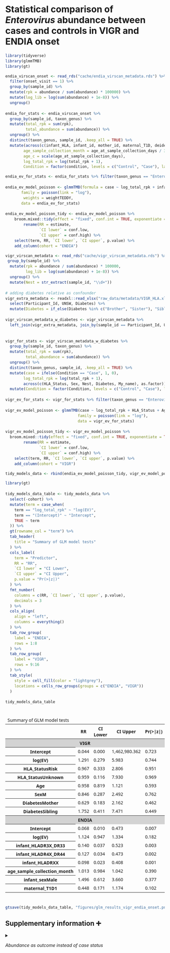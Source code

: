 
# Statistical comparison of *Enterovirus* abundance between cases and controls in VIGR and ENDIA onset

``` r
library(tidyverse)
library(glmmTMB)
library(gt)
```

``` r
endia_virscan_onset <- read_rds("cache/endia_virscan_metadata.rds") %>% 
  filter(onset_visit == 1) %>% 
  group_by(sample_id) %>% 
  mutate(rpk = abundance / sum(abundance) * 100000) %>% 
  mutate(log_lib = log(sum(abundance) + 1e-8)) %>% 
  ungroup()

endia_for_stats <- endia_virscan_onset %>% 
  group_by(sample_id, taxon_genus) %>% 
  mutate(total_rpk = sum(rpk),
         total_abundance = sum(abundance)) %>% 
  ungroup() %>% 
  distinct(taxon_genus, sample_id, .keep_all = TRUE) %>% 
  mutate(across(c(infant_HLA, infant_id, mother_id, maternal_T1D, deidentified_nest_id_new, infant_sex), as.factor),
        age_sample_collection_month = age_at_sample_collection_days / 365 * 12,
        age_c = scale(age_at_sample_collection_days),
        log_total_rpk = log(total_rpk + 1),
        Condition = factor(condition, levels = c("Control", "Case"), labels = c("Control", "Case")))
```

``` r
endia_ev_for_stats <- endia_for_stats %>% filter(taxon_genus == "Enterovirus")

endia_ev_model_poisson <- glmmTMB(formula = case ~ log_total_rpk + infant_HLA + age_sample_collection_month + infant_sex + maternal_T1D + (1|deidentified_nest_id_new) + (1|mother_id),
       family = poisson(link = "log"),
        weights = weightTEDDY,
       data = endia_ev_for_stats)

endia_ev_model_poisson_tidy <- endia_ev_model_poisson %>%
    broom.mixed::tidy(effect = "fixed", conf.int = TRUE, exponentiate = TRUE) %>% 
        rename(RR = estimate,
               `CI lower` = conf.low,
               `CI upper` = conf.high) %>% 
    select(term, RR, `CI lower`, `CI upper`, p.value) %>% 
    add_column(cohort = "ENDIA")
```

``` r
vigr_virscan_metadata <- read_rds("cache/vigr_virscan_metadata.rds") %>% 
 group_by(sample_id) %>% 
  mutate(rpk = abundance / sum(abundance) * 100000,
         log_lib = log(sum(abundance) + 1e-8)) %>% 
  ungroup() %>% 
  mutate(Nest = str_extract(sample_id, "\\d+"))

# adding diabetes relative as confounder 
vigr_extra_metadata <- readxl::read_xlsx("raw_data/metadata/VIGR_HLA.xlsx") %>% 
  select(Participant_Id, UNSW, Diabetes) %>% 
  mutate(Diabetes = if_else(Diabetes %in% c("Brother", "Sister"), "Sibling", Diabetes)) 

vigr_virscan_metadata_w_diabetes <- vigr_virscan_metadata %>% 
  left_join(vigr_extra_metadata, join_by(sample_id == Participant_Id, UNSW))


vigr_for_stats <- vigr_virscan_metadata_w_diabetes %>% 
  group_by(sample_id, taxon_genus) %>%
  mutate(total_rpk = sum(rpk),
         total_abundance = sum(abundance)) %>% 
  ungroup() %>% 
  distinct(taxon_genus, sample_id, .keep_all = TRUE) %>% 
  mutate(case = ifelse(Condition == "Case", 1, 0),
        log_total_rpk = log(total_rpk + 1),
        across(c(HLA_Status, Sex, Nest, Diabetes, My_name), as.factor)) %>% 
  mutate(Condition = factor(Condition, levels = c("Control", "Case"), labels = c("Control", "Case")))

vigr_ev_for_stats <- vigr_for_stats %>% filter(taxon_genus == "Enterovirus")

vigr_ev_model_poisson <- glmmTMB(case ~ log_total_rpk + HLA_Status + Age + Sex + Diabetes + (1|Nest) + (1|My_name),
                                family = poisson(link = "log"),
                                data = vigr_ev_for_stats)

vigr_ev_model_poisson_tidy <- vigr_ev_model_poisson %>%  
  broom.mixed::tidy(effect = "fixed", conf.int = TRUE, exponentiate = TRUE) %>% 
        rename(RR = estimate,
               `CI lower` = conf.low,
               `CI upper` = conf.high) %>% 
    select(term, RR, `CI lower`, `CI upper`, p.value) %>% 
    add_column(cohort = "VIGR")
```

``` r
tidy_models_data <- rbind(endia_ev_model_poisson_tidy, vigr_ev_model_poisson_tidy)
```

``` r
library(gt)

tidy_models_data_table <- tidy_models_data %>%
  select(-cohort) %>% 
  mutate(term = case_when(
    term == "log_total_rpk" ~ "log(EV)",
    term == "(Intercept)" ~ "Intercept",
    TRUE ~ term
  )) %>% 
  gt(rowname_col = "term") %>%
  tab_header(
    title = "Summary of GLM model tests"
  ) %>%
  cols_label(
    term = "Predictor",
    RR = "RR",
    `CI lower` = "CI Lower",
    `CI upper` = "CI Upper",
    p.value = "Pr(>|z|)"
  ) %>%
  fmt_number(
    columns = c(RR, `CI lower`, `CI upper`, p.value),
    decimals = 3
  ) %>%
  cols_align(
    align = "left",
    columns = everything()
  ) %>% 
  tab_row_group(
    label = "ENDIA",
    rows = 1:8
  ) %>% 
  tab_row_group(
    label = "VIGR",
    rows = 9:16
  ) %>% 
  tab_style(
    style = cell_fill(color = "lightgrey"),
    locations = cells_row_groups(groups = c("ENDIA", "VIGR"))
  )

tidy_models_data_table
```

<div id="unzjwbofhh" style="padding-left:0px;padding-right:0px;padding-top:10px;padding-bottom:10px;overflow-x:auto;overflow-y:auto;width:auto;height:auto;">
<style>#unzjwbofhh table {
  font-family: system-ui, 'Segoe UI', Roboto, Helvetica, Arial, sans-serif, 'Apple Color Emoji', 'Segoe UI Emoji', 'Segoe UI Symbol', 'Noto Color Emoji';
  -webkit-font-smoothing: antialiased;
  -moz-osx-font-smoothing: grayscale;
}
&#10;#unzjwbofhh thead, #unzjwbofhh tbody, #unzjwbofhh tfoot, #unzjwbofhh tr, #unzjwbofhh td, #unzjwbofhh th {
  border-style: none;
}
&#10;#unzjwbofhh p {
  margin: 0;
  padding: 0;
}
&#10;#unzjwbofhh .gt_table {
  display: table;
  border-collapse: collapse;
  line-height: normal;
  margin-left: auto;
  margin-right: auto;
  color: #333333;
  font-size: 16px;
  font-weight: normal;
  font-style: normal;
  background-color: #FFFFFF;
  width: auto;
  border-top-style: solid;
  border-top-width: 2px;
  border-top-color: #A8A8A8;
  border-right-style: none;
  border-right-width: 2px;
  border-right-color: #D3D3D3;
  border-bottom-style: solid;
  border-bottom-width: 2px;
  border-bottom-color: #A8A8A8;
  border-left-style: none;
  border-left-width: 2px;
  border-left-color: #D3D3D3;
}
&#10;#unzjwbofhh .gt_caption {
  padding-top: 4px;
  padding-bottom: 4px;
}
&#10;#unzjwbofhh .gt_title {
  color: #333333;
  font-size: 125%;
  font-weight: initial;
  padding-top: 4px;
  padding-bottom: 4px;
  padding-left: 5px;
  padding-right: 5px;
  border-bottom-color: #FFFFFF;
  border-bottom-width: 0;
}
&#10;#unzjwbofhh .gt_subtitle {
  color: #333333;
  font-size: 85%;
  font-weight: initial;
  padding-top: 3px;
  padding-bottom: 5px;
  padding-left: 5px;
  padding-right: 5px;
  border-top-color: #FFFFFF;
  border-top-width: 0;
}
&#10;#unzjwbofhh .gt_heading {
  background-color: #FFFFFF;
  text-align: center;
  border-bottom-color: #FFFFFF;
  border-left-style: none;
  border-left-width: 1px;
  border-left-color: #D3D3D3;
  border-right-style: none;
  border-right-width: 1px;
  border-right-color: #D3D3D3;
}
&#10;#unzjwbofhh .gt_bottom_border {
  border-bottom-style: solid;
  border-bottom-width: 2px;
  border-bottom-color: #D3D3D3;
}
&#10;#unzjwbofhh .gt_col_headings {
  border-top-style: solid;
  border-top-width: 2px;
  border-top-color: #D3D3D3;
  border-bottom-style: solid;
  border-bottom-width: 2px;
  border-bottom-color: #D3D3D3;
  border-left-style: none;
  border-left-width: 1px;
  border-left-color: #D3D3D3;
  border-right-style: none;
  border-right-width: 1px;
  border-right-color: #D3D3D3;
}
&#10;#unzjwbofhh .gt_col_heading {
  color: #333333;
  background-color: #FFFFFF;
  font-size: 100%;
  font-weight: normal;
  text-transform: inherit;
  border-left-style: none;
  border-left-width: 1px;
  border-left-color: #D3D3D3;
  border-right-style: none;
  border-right-width: 1px;
  border-right-color: #D3D3D3;
  vertical-align: bottom;
  padding-top: 5px;
  padding-bottom: 6px;
  padding-left: 5px;
  padding-right: 5px;
  overflow-x: hidden;
}
&#10;#unzjwbofhh .gt_column_spanner_outer {
  color: #333333;
  background-color: #FFFFFF;
  font-size: 100%;
  font-weight: normal;
  text-transform: inherit;
  padding-top: 0;
  padding-bottom: 0;
  padding-left: 4px;
  padding-right: 4px;
}
&#10;#unzjwbofhh .gt_column_spanner_outer:first-child {
  padding-left: 0;
}
&#10;#unzjwbofhh .gt_column_spanner_outer:last-child {
  padding-right: 0;
}
&#10;#unzjwbofhh .gt_column_spanner {
  border-bottom-style: solid;
  border-bottom-width: 2px;
  border-bottom-color: #D3D3D3;
  vertical-align: bottom;
  padding-top: 5px;
  padding-bottom: 5px;
  overflow-x: hidden;
  display: inline-block;
  width: 100%;
}
&#10;#unzjwbofhh .gt_spanner_row {
  border-bottom-style: hidden;
}
&#10;#unzjwbofhh .gt_group_heading {
  padding-top: 8px;
  padding-bottom: 8px;
  padding-left: 5px;
  padding-right: 5px;
  color: #333333;
  background-color: #FFFFFF;
  font-size: 100%;
  font-weight: initial;
  text-transform: inherit;
  border-top-style: solid;
  border-top-width: 2px;
  border-top-color: #D3D3D3;
  border-bottom-style: solid;
  border-bottom-width: 2px;
  border-bottom-color: #D3D3D3;
  border-left-style: none;
  border-left-width: 1px;
  border-left-color: #D3D3D3;
  border-right-style: none;
  border-right-width: 1px;
  border-right-color: #D3D3D3;
  vertical-align: middle;
  text-align: left;
}
&#10;#unzjwbofhh .gt_empty_group_heading {
  padding: 0.5px;
  color: #333333;
  background-color: #FFFFFF;
  font-size: 100%;
  font-weight: initial;
  border-top-style: solid;
  border-top-width: 2px;
  border-top-color: #D3D3D3;
  border-bottom-style: solid;
  border-bottom-width: 2px;
  border-bottom-color: #D3D3D3;
  vertical-align: middle;
}
&#10;#unzjwbofhh .gt_from_md > :first-child {
  margin-top: 0;
}
&#10;#unzjwbofhh .gt_from_md > :last-child {
  margin-bottom: 0;
}
&#10;#unzjwbofhh .gt_row {
  padding-top: 8px;
  padding-bottom: 8px;
  padding-left: 5px;
  padding-right: 5px;
  margin: 10px;
  border-top-style: solid;
  border-top-width: 1px;
  border-top-color: #D3D3D3;
  border-left-style: none;
  border-left-width: 1px;
  border-left-color: #D3D3D3;
  border-right-style: none;
  border-right-width: 1px;
  border-right-color: #D3D3D3;
  vertical-align: middle;
  overflow-x: hidden;
}
&#10;#unzjwbofhh .gt_stub {
  color: #333333;
  background-color: #FFFFFF;
  font-size: 100%;
  font-weight: initial;
  text-transform: inherit;
  border-right-style: solid;
  border-right-width: 2px;
  border-right-color: #D3D3D3;
  padding-left: 5px;
  padding-right: 5px;
}
&#10;#unzjwbofhh .gt_stub_row_group {
  color: #333333;
  background-color: #FFFFFF;
  font-size: 100%;
  font-weight: initial;
  text-transform: inherit;
  border-right-style: solid;
  border-right-width: 2px;
  border-right-color: #D3D3D3;
  padding-left: 5px;
  padding-right: 5px;
  vertical-align: top;
}
&#10;#unzjwbofhh .gt_row_group_first td {
  border-top-width: 2px;
}
&#10;#unzjwbofhh .gt_row_group_first th {
  border-top-width: 2px;
}
&#10;#unzjwbofhh .gt_summary_row {
  color: #333333;
  background-color: #FFFFFF;
  text-transform: inherit;
  padding-top: 8px;
  padding-bottom: 8px;
  padding-left: 5px;
  padding-right: 5px;
}
&#10;#unzjwbofhh .gt_first_summary_row {
  border-top-style: solid;
  border-top-color: #D3D3D3;
}
&#10;#unzjwbofhh .gt_first_summary_row.thick {
  border-top-width: 2px;
}
&#10;#unzjwbofhh .gt_last_summary_row {
  padding-top: 8px;
  padding-bottom: 8px;
  padding-left: 5px;
  padding-right: 5px;
  border-bottom-style: solid;
  border-bottom-width: 2px;
  border-bottom-color: #D3D3D3;
}
&#10;#unzjwbofhh .gt_grand_summary_row {
  color: #333333;
  background-color: #FFFFFF;
  text-transform: inherit;
  padding-top: 8px;
  padding-bottom: 8px;
  padding-left: 5px;
  padding-right: 5px;
}
&#10;#unzjwbofhh .gt_first_grand_summary_row {
  padding-top: 8px;
  padding-bottom: 8px;
  padding-left: 5px;
  padding-right: 5px;
  border-top-style: double;
  border-top-width: 6px;
  border-top-color: #D3D3D3;
}
&#10;#unzjwbofhh .gt_last_grand_summary_row_top {
  padding-top: 8px;
  padding-bottom: 8px;
  padding-left: 5px;
  padding-right: 5px;
  border-bottom-style: double;
  border-bottom-width: 6px;
  border-bottom-color: #D3D3D3;
}
&#10;#unzjwbofhh .gt_striped {
  background-color: rgba(128, 128, 128, 0.05);
}
&#10;#unzjwbofhh .gt_table_body {
  border-top-style: solid;
  border-top-width: 2px;
  border-top-color: #D3D3D3;
  border-bottom-style: solid;
  border-bottom-width: 2px;
  border-bottom-color: #D3D3D3;
}
&#10;#unzjwbofhh .gt_footnotes {
  color: #333333;
  background-color: #FFFFFF;
  border-bottom-style: none;
  border-bottom-width: 2px;
  border-bottom-color: #D3D3D3;
  border-left-style: none;
  border-left-width: 2px;
  border-left-color: #D3D3D3;
  border-right-style: none;
  border-right-width: 2px;
  border-right-color: #D3D3D3;
}
&#10;#unzjwbofhh .gt_footnote {
  margin: 0px;
  font-size: 90%;
  padding-top: 4px;
  padding-bottom: 4px;
  padding-left: 5px;
  padding-right: 5px;
}
&#10;#unzjwbofhh .gt_sourcenotes {
  color: #333333;
  background-color: #FFFFFF;
  border-bottom-style: none;
  border-bottom-width: 2px;
  border-bottom-color: #D3D3D3;
  border-left-style: none;
  border-left-width: 2px;
  border-left-color: #D3D3D3;
  border-right-style: none;
  border-right-width: 2px;
  border-right-color: #D3D3D3;
}
&#10;#unzjwbofhh .gt_sourcenote {
  font-size: 90%;
  padding-top: 4px;
  padding-bottom: 4px;
  padding-left: 5px;
  padding-right: 5px;
}
&#10;#unzjwbofhh .gt_left {
  text-align: left;
}
&#10;#unzjwbofhh .gt_center {
  text-align: center;
}
&#10;#unzjwbofhh .gt_right {
  text-align: right;
  font-variant-numeric: tabular-nums;
}
&#10;#unzjwbofhh .gt_font_normal {
  font-weight: normal;
}
&#10;#unzjwbofhh .gt_font_bold {
  font-weight: bold;
}
&#10;#unzjwbofhh .gt_font_italic {
  font-style: italic;
}
&#10;#unzjwbofhh .gt_super {
  font-size: 65%;
}
&#10;#unzjwbofhh .gt_footnote_marks {
  font-size: 75%;
  vertical-align: 0.4em;
  position: initial;
}
&#10;#unzjwbofhh .gt_asterisk {
  font-size: 100%;
  vertical-align: 0;
}
&#10;#unzjwbofhh .gt_indent_1 {
  text-indent: 5px;
}
&#10;#unzjwbofhh .gt_indent_2 {
  text-indent: 10px;
}
&#10;#unzjwbofhh .gt_indent_3 {
  text-indent: 15px;
}
&#10;#unzjwbofhh .gt_indent_4 {
  text-indent: 20px;
}
&#10;#unzjwbofhh .gt_indent_5 {
  text-indent: 25px;
}
&#10;#unzjwbofhh .katex-display {
  display: inline-flex !important;
  margin-bottom: 0.75em !important;
}
&#10;#unzjwbofhh div.Reactable > div.rt-table > div.rt-thead > div.rt-tr.rt-tr-group-header > div.rt-th-group:after {
  height: 0px !important;
}
</style>
<table class="gt_table" data-quarto-disable-processing="false" data-quarto-bootstrap="false">
  <thead>
    <tr class="gt_heading">
      <td colspan="5" class="gt_heading gt_title gt_font_normal gt_bottom_border" style>Summary of GLM model tests</td>
    </tr>
    &#10;    <tr class="gt_col_headings">
      <th class="gt_col_heading gt_columns_bottom_border gt_left" rowspan="1" colspan="1" scope="col" id="a::stub"></th>
      <th class="gt_col_heading gt_columns_bottom_border gt_left" rowspan="1" colspan="1" scope="col" id="RR">RR</th>
      <th class="gt_col_heading gt_columns_bottom_border gt_left" rowspan="1" colspan="1" scope="col" id="CI-lower">CI Lower</th>
      <th class="gt_col_heading gt_columns_bottom_border gt_left" rowspan="1" colspan="1" scope="col" id="CI-upper">CI Upper</th>
      <th class="gt_col_heading gt_columns_bottom_border gt_left" rowspan="1" colspan="1" scope="col" id="p.value">Pr(&gt;|z|)</th>
    </tr>
  </thead>
  <tbody class="gt_table_body">
    <tr class="gt_group_heading_row">
      <th colspan="5" class="gt_group_heading" style="background-color: #D3D3D3;" scope="colgroup" id="VIGR">VIGR</th>
    </tr>
    <tr class="gt_row_group_first"><th id="stub_1_1" scope="row" class="gt_row gt_left gt_stub">Intercept</th>
<td headers="VIGR stub_1_1 RR" class="gt_row gt_left">0.044</td>
<td headers="VIGR stub_1_1 CI lower" class="gt_row gt_left">0.000</td>
<td headers="VIGR stub_1_1 CI upper" class="gt_row gt_left">1,462,980.362</td>
<td headers="VIGR stub_1_1 p.value" class="gt_row gt_left">0.723</td></tr>
    <tr><th id="stub_1_2" scope="row" class="gt_row gt_left gt_stub">log(EV)</th>
<td headers="VIGR stub_1_2 RR" class="gt_row gt_left">1.291</td>
<td headers="VIGR stub_1_2 CI lower" class="gt_row gt_left">0.279</td>
<td headers="VIGR stub_1_2 CI upper" class="gt_row gt_left">5.983</td>
<td headers="VIGR stub_1_2 p.value" class="gt_row gt_left">0.744</td></tr>
    <tr><th id="stub_1_3" scope="row" class="gt_row gt_left gt_stub">HLA_StatusRisk</th>
<td headers="VIGR stub_1_3 RR" class="gt_row gt_left">0.967</td>
<td headers="VIGR stub_1_3 CI lower" class="gt_row gt_left">0.333</td>
<td headers="VIGR stub_1_3 CI upper" class="gt_row gt_left">2.806</td>
<td headers="VIGR stub_1_3 p.value" class="gt_row gt_left">0.951</td></tr>
    <tr><th id="stub_1_4" scope="row" class="gt_row gt_left gt_stub">HLA_StatusUnknown</th>
<td headers="VIGR stub_1_4 RR" class="gt_row gt_left">0.959</td>
<td headers="VIGR stub_1_4 CI lower" class="gt_row gt_left">0.116</td>
<td headers="VIGR stub_1_4 CI upper" class="gt_row gt_left">7.930</td>
<td headers="VIGR stub_1_4 p.value" class="gt_row gt_left">0.969</td></tr>
    <tr><th id="stub_1_5" scope="row" class="gt_row gt_left gt_stub">Age</th>
<td headers="VIGR stub_1_5 RR" class="gt_row gt_left">0.958</td>
<td headers="VIGR stub_1_5 CI lower" class="gt_row gt_left">0.819</td>
<td headers="VIGR stub_1_5 CI upper" class="gt_row gt_left">1.121</td>
<td headers="VIGR stub_1_5 p.value" class="gt_row gt_left">0.593</td></tr>
    <tr><th id="stub_1_6" scope="row" class="gt_row gt_left gt_stub">SexM</th>
<td headers="VIGR stub_1_6 RR" class="gt_row gt_left">0.846</td>
<td headers="VIGR stub_1_6 CI lower" class="gt_row gt_left">0.287</td>
<td headers="VIGR stub_1_6 CI upper" class="gt_row gt_left">2.492</td>
<td headers="VIGR stub_1_6 p.value" class="gt_row gt_left">0.762</td></tr>
    <tr><th id="stub_1_7" scope="row" class="gt_row gt_left gt_stub">DiabetesMother</th>
<td headers="VIGR stub_1_7 RR" class="gt_row gt_left">0.629</td>
<td headers="VIGR stub_1_7 CI lower" class="gt_row gt_left">0.183</td>
<td headers="VIGR stub_1_7 CI upper" class="gt_row gt_left">2.162</td>
<td headers="VIGR stub_1_7 p.value" class="gt_row gt_left">0.462</td></tr>
    <tr><th id="stub_1_8" scope="row" class="gt_row gt_left gt_stub">DiabetesSibling</th>
<td headers="VIGR stub_1_8 RR" class="gt_row gt_left">1.752</td>
<td headers="VIGR stub_1_8 CI lower" class="gt_row gt_left">0.411</td>
<td headers="VIGR stub_1_8 CI upper" class="gt_row gt_left">7.471</td>
<td headers="VIGR stub_1_8 p.value" class="gt_row gt_left">0.449</td></tr>
    <tr class="gt_group_heading_row">
      <th colspan="5" class="gt_group_heading" style="background-color: #D3D3D3;" scope="colgroup" id="ENDIA">ENDIA</th>
    </tr>
    <tr class="gt_row_group_first"><th id="stub_1_9" scope="row" class="gt_row gt_left gt_stub">Intercept</th>
<td headers="ENDIA stub_1_9 RR" class="gt_row gt_left">0.068</td>
<td headers="ENDIA stub_1_9 CI lower" class="gt_row gt_left">0.010</td>
<td headers="ENDIA stub_1_9 CI upper" class="gt_row gt_left">0.473</td>
<td headers="ENDIA stub_1_9 p.value" class="gt_row gt_left">0.007</td></tr>
    <tr><th id="stub_1_10" scope="row" class="gt_row gt_left gt_stub">log(EV)</th>
<td headers="ENDIA stub_1_10 RR" class="gt_row gt_left">1.124</td>
<td headers="ENDIA stub_1_10 CI lower" class="gt_row gt_left">0.947</td>
<td headers="ENDIA stub_1_10 CI upper" class="gt_row gt_left">1.334</td>
<td headers="ENDIA stub_1_10 p.value" class="gt_row gt_left">0.182</td></tr>
    <tr><th id="stub_1_11" scope="row" class="gt_row gt_left gt_stub">infant_HLADR3X_DR33</th>
<td headers="ENDIA stub_1_11 RR" class="gt_row gt_left">0.140</td>
<td headers="ENDIA stub_1_11 CI lower" class="gt_row gt_left">0.037</td>
<td headers="ENDIA stub_1_11 CI upper" class="gt_row gt_left">0.523</td>
<td headers="ENDIA stub_1_11 p.value" class="gt_row gt_left">0.003</td></tr>
    <tr><th id="stub_1_12" scope="row" class="gt_row gt_left gt_stub">infant_HLADR4X_DR44</th>
<td headers="ENDIA stub_1_12 RR" class="gt_row gt_left">0.127</td>
<td headers="ENDIA stub_1_12 CI lower" class="gt_row gt_left">0.034</td>
<td headers="ENDIA stub_1_12 CI upper" class="gt_row gt_left">0.473</td>
<td headers="ENDIA stub_1_12 p.value" class="gt_row gt_left">0.002</td></tr>
    <tr><th id="stub_1_13" scope="row" class="gt_row gt_left gt_stub">infant_HLADRXX</th>
<td headers="ENDIA stub_1_13 RR" class="gt_row gt_left">0.098</td>
<td headers="ENDIA stub_1_13 CI lower" class="gt_row gt_left">0.023</td>
<td headers="ENDIA stub_1_13 CI upper" class="gt_row gt_left">0.408</td>
<td headers="ENDIA stub_1_13 p.value" class="gt_row gt_left">0.001</td></tr>
    <tr><th id="stub_1_14" scope="row" class="gt_row gt_left gt_stub">age_sample_collection_month</th>
<td headers="ENDIA stub_1_14 RR" class="gt_row gt_left">1.013</td>
<td headers="ENDIA stub_1_14 CI lower" class="gt_row gt_left">0.984</td>
<td headers="ENDIA stub_1_14 CI upper" class="gt_row gt_left">1.042</td>
<td headers="ENDIA stub_1_14 p.value" class="gt_row gt_left">0.390</td></tr>
    <tr><th id="stub_1_15" scope="row" class="gt_row gt_left gt_stub">infant_sexMale</th>
<td headers="ENDIA stub_1_15 RR" class="gt_row gt_left">1.496</td>
<td headers="ENDIA stub_1_15 CI lower" class="gt_row gt_left">0.612</td>
<td headers="ENDIA stub_1_15 CI upper" class="gt_row gt_left">3.660</td>
<td headers="ENDIA stub_1_15 p.value" class="gt_row gt_left">0.377</td></tr>
    <tr><th id="stub_1_16" scope="row" class="gt_row gt_left gt_stub">maternal_T1D1</th>
<td headers="ENDIA stub_1_16 RR" class="gt_row gt_left">0.448</td>
<td headers="ENDIA stub_1_16 CI lower" class="gt_row gt_left">0.171</td>
<td headers="ENDIA stub_1_16 CI upper" class="gt_row gt_left">1.174</td>
<td headers="ENDIA stub_1_16 p.value" class="gt_row gt_left">0.102</td></tr>
  </tbody>
  &#10;  
</table>
</div>

``` r
gtsave(tidy_models_data_table, "figures/glm_results_vigr_endia_onset.png")
```

## Supplementary information :heavy_plus_sign:

<details>

<summary>

<i> Abundance as outcome instead of case status </i>
</summary>

### Enterovirus genus only for both ENDIA and VIGR

**ENDIA**

``` r
endia_ev_model_w_abundance <- glmmTMB(formula = total_abundance ~ Condition + infant_HLA + age_sample_collection_month + infant_sex + maternal_T1D + (1|deidentified_nest_id_new) + (1|mother_id),
       family = poisson(link = "log"),
        weights = weightTEDDY,
       data = endia_ev_for_stats)

endia_ev_model_w_abundance %>% summary()
```

    ##  Family: poisson  ( log )
    ## Formula:          
    ## total_abundance ~ Condition + infant_HLA + age_sample_collection_month +  
    ##     infant_sex + maternal_T1D + (1 | deidentified_nest_id_new) +  
    ##     (1 | mother_id)
    ## Data: endia_ev_for_stats
    ## Weights: weightTEDDY
    ## 
    ##       AIC       BIC    logLik -2*log(L)  df.resid 
    ##    5991.2    6020.7   -2985.6    5971.2       132 
    ## 
    ## Random effects:
    ## 
    ## Conditional model:
    ##  Groups                   Name        Variance Std.Dev.
    ##  deidentified_nest_id_new (Intercept) 2.620    1.619   
    ##  mother_id                (Intercept) 8.571    2.928   
    ## Number of obs: 142, groups:  deidentified_nest_id_new, 50; mother_id, 124
    ## 
    ## Conditional model:
    ##                             Estimate Std. Error z value Pr(>|z|)    
    ## (Intercept)                  1.86350    0.83362   2.235 0.025388 *  
    ## ConditionCase                2.23154    0.14794  15.085  < 2e-16 ***
    ## infant_HLADR3X_DR33          3.54289    0.78738   4.500 6.81e-06 ***
    ## infant_HLADR4X_DR44          2.63302    0.74819   3.519 0.000433 ***
    ## infant_HLADRXX               1.95170    0.82762   2.358 0.018364 *  
    ## age_sample_collection_month  0.08608    0.01994   4.318 1.58e-05 ***
    ## infant_sexMale              -0.88697    0.60170  -1.474 0.140450    
    ## maternal_T1D1                0.25042    0.58612   0.427 0.669191    
    ## ---
    ## Signif. codes:  0 '***' 0.001 '**' 0.01 '*' 0.05 '.' 0.1 ' ' 1

``` r
endia_ev_model_w_abundance %>% 
  broom.mixed::tidy(effects = "fixed", conf.int = TRUE, exponentiate = TRUE) %>% 
  select(term, estimate, p.value, conf.low, conf.high)
```

    ## # A tibble: 8 × 5
    ##   term                        estimate  p.value conf.low conf.high
    ##   <chr>                          <dbl>    <dbl>    <dbl>     <dbl>
    ## 1 (Intercept)                    6.45  2.54e- 2    1.26      33.0 
    ## 2 ConditionCase                  9.31  2.05e-51    6.97      12.4 
    ## 3 infant_HLADR3X_DR33           34.6   6.81e- 6    7.39     162.  
    ## 4 infant_HLADR4X_DR44           13.9   4.33e- 4    3.21      60.3 
    ## 5 infant_HLADRXX                 7.04  1.84e- 2    1.39      35.7 
    ## 6 age_sample_collection_month    1.09  1.58e- 5    1.05       1.13
    ## 7 infant_sexMale                 0.412 1.40e- 1    0.127      1.34
    ## 8 maternal_T1D1                  1.28  6.69e- 1    0.407      4.05

**VIGR**

``` r
vigr_ev_model_w_abundance <- glmmTMB(total_abundance ~ Condition + HLA_Status + Age + Sex + Diabetes + (1|Nest) + (1|My_name),
                                family = poisson(link = "log"),
                                offset = log_lib,
                                data = vigr_ev_for_stats) 

vigr_ev_model_w_abundance %>% summary()
```

    ##  Family: poisson  ( log )
    ## Formula:          
    ## total_abundance ~ Condition + HLA_Status + Age + Sex + Diabetes +  
    ##     (1 | Nest) + (1 | My_name)
    ## Data: vigr_ev_for_stats
    ##  Offset: log_lib
    ## 
    ##       AIC       BIC    logLik -2*log(L)  df.resid 
    ##     940.6     958.0    -460.3     920.6        32 
    ## 
    ## Random effects:
    ## 
    ## Conditional model:
    ##  Groups  Name        Variance  Std.Dev. 
    ##  Nest    (Intercept) 2.837e-09 5.326e-05
    ##  My_name (Intercept) 8.044e-02 2.836e-01
    ## Number of obs: 42, groups:  Nest, 21; My_name, 42
    ## 
    ## Conditional model:
    ##                   Estimate Std. Error z value Pr(>|z|)  
    ## (Intercept)       -0.28407    0.13462  -2.110   0.0348 *
    ## ConditionCase      0.04872    0.09335   0.522   0.6017  
    ## HLA_StatusRisk    -0.13802    0.10562  -1.307   0.1913  
    ## HLA_StatusUnknown  0.20970    0.21514   0.975   0.3297  
    ## Age               -0.02229    0.01535  -1.451   0.1467  
    ## SexM               0.01677    0.10642   0.158   0.8748  
    ## DiabetesMother    -0.28185    0.10949  -2.574   0.0100 *
    ## DiabetesSibling   -0.12797    0.15854  -0.807   0.4196  
    ## ---
    ## Signif. codes:  0 '***' 0.001 '**' 0.01 '*' 0.05 '.' 0.1 ' ' 1

``` r
vigr_ev_model_w_abundance %>% 
 broom.mixed::tidy(effects = "fixed", conf.int = TRUE, exponentiate = TRUE) %>% 
 select(term, estimate, p.value, conf.low, conf.high)
```

    ## # A tibble: 8 × 5
    ##   term              estimate p.value conf.low conf.high
    ##   <chr>                <dbl>   <dbl>    <dbl>     <dbl>
    ## 1 (Intercept)          0.753  0.0348    0.578     0.980
    ## 2 ConditionCase        1.05   0.602     0.874     1.26 
    ## 3 HLA_StatusRisk       0.871  0.191     0.708     1.07 
    ## 4 HLA_StatusUnknown    1.23   0.330     0.809     1.88 
    ## 5 Age                  0.978  0.147     0.949     1.01 
    ## 6 SexM                 1.02   0.875     0.825     1.25 
    ## 7 DiabetesMother       0.754  0.0100    0.609     0.935
    ## 8 DiabetesSibling      0.880  0.420     0.645     1.20

### Adding additional genera for ENDIA

Getting the top genera present in both cases and controls

``` r
endia_top_genera_in_both_conditions <- endia_virscan_onset %>%
  group_by(condition, taxon_genus) %>%
  summarise(total_abundance = sum(abundance, na.rm = TRUE), .groups = "drop") %>%
  group_by(condition) %>%
  slice_max(total_abundance, n = 16) %>%  # get top 16 abundant genera per condition
  ungroup() %>%
  semi_join(            # keep only genera that appear in both conditions' top 16
    count(., taxon_genus) %>% filter(n == 2), 
    by = "taxon_genus"
  ) %>%
  group_by(taxon_genus) %>%
  mutate(total_abundance_overall = sum(total_abundance)) %>% # get total abundance for both conditions combined per genus
  ungroup() %>%
  arrange(desc(total_abundance_overall), taxon_genus, condition) # arrange so top most abundant genera are first

endia_top_genera <- endia_top_genera_in_both_conditions %>% pull(taxon_genus) %>% unique()

endia_top_genera
```

    ##  [1] "Enterovirus"         "Mastadenovirus"      "Cytomegalovirus"    
    ##  [4] "Orthopneumovirus"    "Betacoronavirus"     "Simplexvirus"       
    ##  [7] "Lymphocryptovirus"   "Mamastrovirus"       "Roseolovirus"       
    ## [10] "Orthopoxvirus"       "Influenzavirus A"    "Rhadinovirus"       
    ## [13] "Alphapapillomavirus" "Lentivirus"

``` r
# Function to fit a GLM model for a single genus 
run_glms_on_endia_genera_abundance <- function(df) {
  
  unique_genera <- df %>% pull(taxon_genus) %>% unique()
  
   map(set_names(unique_genera), function(genus) {
    single_genus_data <- df %>% filter(taxon_genus == genus)
    
    glmmTMB(formula = total_abundance ~ Condition + infant_HLA + age_sample_collection_month + infant_sex + maternal_T1D + (1|deidentified_nest_id_new) + (1|mother_id),
                   weights = weightTEDDY, 
                   data = single_genus_data,
                   offset = log_lib,
                   family = poisson(link = "log"))
  })
}

# extract and tidy GLM results

tidy_glm_results <- function(glm_list) {
  tidy_glm_results_list <- map(names(glm_list), function(genus) {
    broom.mixed::tidy(glm_list[[genus]], effects = "fixed", conf.int = TRUE, exponentiate = TRUE) %>%
      mutate(genus = genus, .before = effect) %>% 
      rename(risk_ratio = estimate,
         ci_low = conf.low,
         ci_high = conf.high)
  })
  
  # combine results into a single dataframe and apply multiple testing correction
  list_rbind(tidy_glm_results_list) %>%
    mutate(p_adjust_BH = p.adjust(p.value, method = "BH")) %>% 
    mutate(significant = ifelse(p_adjust_BH <= 0.10, T, F))
}
```

``` r
endia_abundance_top_genera <- endia_for_stats %>% filter(taxon_genus %in% endia_top_genera) # top 14 in cases and control

endia_abundance_top_genera_glms <- run_glms_on_endia_genera_abundance(endia_abundance_top_genera)

endia_abundance_top_genera_glms_tidy <- tidy_glm_results(endia_abundance_top_genera_glms)
```

``` r
endia_abundance_top_genera_glms_tidy %>% 
  filter(genus != "Simplexvirus") %>% 
  filter(genus != "Lentivirus") %>% 
  filter(genus != "Mamastrovirus") %>% 
  filter(genus != "Roseolovirus") %>% 
  filter(term == "ConditionCase") %>% 
  mutate(genus_w_pvalue = paste(genus, "(",round(p_adjust_BH, digits = 2),")")) %>% 
  arrange(desc(risk_ratio)) %>% 
  mutate(genus_w_pvalue = factor(genus_w_pvalue, levels = rev(unique(genus_w_pvalue)))) %>% 
  ggplot(aes(x = risk_ratio, y = genus_w_pvalue)) +
  geom_point(color = "black") +
  geom_errorbarh(aes(xmin = ci_low, xmax = ci_high), height = 0.2, color = "black") +
  geom_vline(xintercept = 1, linetype = "dashed", color = "red") + # Reference line
  theme_minimal() +
  labs(x = "Risk Ratio", y = "Genus and adjusted BH P value") +
  theme(axis.text.y = element_text(size = 10, face = "italic")) 
```

![](S01_ev_stats_vigr_endia_onset_files/figure-gfm/unnamed-chunk-13-1.png)<!-- -->
